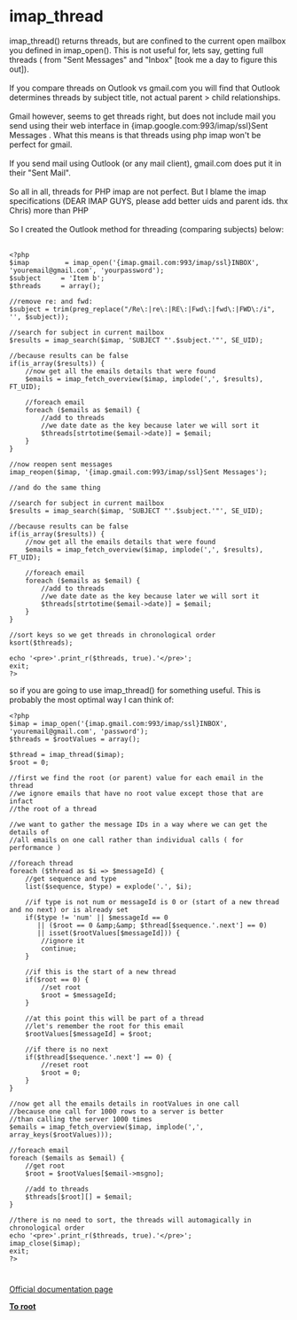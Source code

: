 # imap_thread



imap_thread() returns threads, but are confined to the current open mailbox you defined in imap_open(). This is not useful for, lets say, getting full threads ( from "Sent Messages" and "Inbox" [took me a day to figure this out]). <br><br>If you compare threads on Outlook vs gmail.com you will find that Outlook determines threads by subject title, not actual parent &gt; child relationships. <br><br>Gmail however, seems to get threads right, but does not include mail you send using their web interface in  {imap.google.com:993/imap/ssl}Sent Messages . What this means is that threads using php imap won&apos;t be perfect for gmail.<br><br>If you send mail using Outlook (or any mail client), gmail.com does put it in their "Sent Mail".<br><br>So all in all, threads for PHP imap are not perfect. But I blame the imap specifications (DEAR IMAP GUYS, please add better uids and parent ids. thx Chris) more than PHP<br><br>So I created the Outlook method for threading (comparing subjects) below:<br><br>

```
<?php 
$imap         = imap_open('{imap.gmail.com:993/imap/ssl}INBOX', 'youremail@gmail.com', 'yourpassword');
$subject     = 'Item b';
$threads     = array();

//remove re: and fwd:
$subject = trim(preg_replace("/Re\:|re\:|RE\:|Fwd\:|fwd\:|FWD\:/i", '', $subject));

//search for subject in current mailbox
$results = imap_search($imap, 'SUBJECT "'.$subject.'"', SE_UID);

//because results can be false
if(is_array($results)) {
    //now get all the emails details that were found 
    $emails = imap_fetch_overview($imap, implode(',', $results), FT_UID);
    
    //foreach email 
    foreach ($emails as $email) {
        //add to threads
        //we date date as the key because later we will sort it
        $threads[strtotime($email->date)] = $email;
    }    
}

//now reopen sent messages
imap_reopen($imap, '{imap.gmail.com:993/imap/ssl}Sent Messages');

//and do the same thing

//search for subject in current mailbox
$results = imap_search($imap, 'SUBJECT "'.$subject.'"', SE_UID);

//because results can be false
if(is_array($results)) {
    //now get all the emails details that were found 
    $emails = imap_fetch_overview($imap, implode(',', $results), FT_UID);
    
    //foreach email 
    foreach ($emails as $email) {
        //add to threads
        //we date date as the key because later we will sort it
        $threads[strtotime($email->date)] = $email;
    }    
}

//sort keys so we get threads in chronological order 
ksort($threads);

echo '<pre>'.print_r($threads, true).'</pre>';
exit;
?>
```


so if you are going to use imap_thread() for something useful. This is probably the most optimal way I can think of:



```
<?php 
$imap = imap_open('{imap.gmail.com:993/imap/ssl}INBOX', 'youremail@gmail.com', 'password');
$threads = $rootValues = array();

$thread = imap_thread($imap);
$root = 0;

//first we find the root (or parent) value for each email in the thread
//we ignore emails that have no root value except those that are infact
//the root of a thread

//we want to gather the message IDs in a way where we can get the details of
//all emails on one call rather than individual calls ( for performance )

//foreach thread
foreach ($thread as $i => $messageId) {
    //get sequence and type
    list($sequence, $type) = explode('.', $i);
    
    //if type is not num or messageId is 0 or (start of a new thread and no next) or is already set 
    if($type != 'num' || $messageId == 0 
       || ($root == 0 &amp;&amp; $thread[$sequence.'.next'] == 0)
       || isset($rootValues[$messageId])) {
        //ignore it
        continue;
    }
    
    //if this is the start of a new thread
    if($root == 0) {
        //set root
        $root = $messageId;
    }
    
    //at this point this will be part of a thread
    //let's remember the root for this email
    $rootValues[$messageId] = $root;
    
    //if there is no next
    if($thread[$sequence.'.next'] == 0) {
        //reset root
        $root = 0;
    }
}

//now get all the emails details in rootValues in one call
//because one call for 1000 rows to a server is better 
//than calling the server 1000 times  
$emails = imap_fetch_overview($imap, implode(',', array_keys($rootValues)));

//foreach email 
foreach ($emails as $email) {
    //get root
    $root = $rootValues[$email->msgno];
    
    //add to threads
    $threads[$root][] = $email;
}    

//there is no need to sort, the threads will automagically in chronological order
echo '<pre>'.print_r($threads, true).'</pre>';
imap_close($imap);
exit;
?>
```
  

#

[Official documentation page](https://www.php.net/manual/en/function.imap-thread.php)

**[To root](/README.md)**